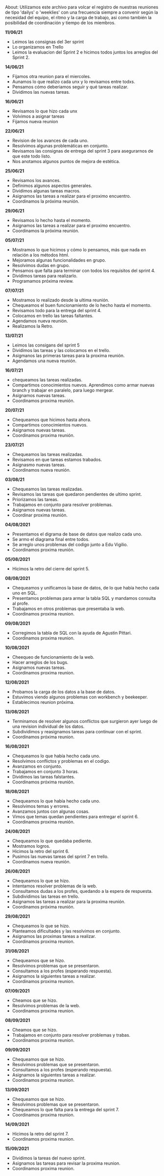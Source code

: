 About: Utilizamos este archivo para volcar el registro de nuestras reuniones de tipo 'dailys' o 'weeklies' con una frecuencia siempre a convenir según la necesidad del equipo, el ritmo y la carga de trabajo, asi como también la posibilidad de coordinación y tiempo de los miembros.

**11/06/21**
- Leimos las consignas del 3er sprint
- Lo organizamos en Trello
- Leimos la evaluacion del Sprint 2 e hicimos todos juntos los arreglos del Sprint 2.

**14/06/21**
- Fijamos otra reunion para el miercoles.
- Aunamos lo que realizo cada unx y lo revisamos entre todxs.
- Pensamos cómo deberiamos seguir y qué tareas realizar.
- Dividimos las nuevas tareas.

**16/06/21**
- Revisamos lo que hizo cada unx
- Volvimos a asignar tareas
- Fijamos nueva reunion

**22/06/21**
- Revision de los avances de cada uno.
- Resolvimos algunas problemáticas en conjunto.
- Revisamos las consignas de entrega del sprint 3 para asegurarnos de que este todo listo.
- Nos anotamos algunos puntos de mejora de estética.

**25/06/21**
- Revisamos los avances.
- Definimos algunos aspectos generales.
- Dividimos algunas tareas macros.
- Asignamos las tareas a realizar para el proximo encuentro.
- Coordinamos la próxima reunión.

**29/06/21**
- Revisamos lo hecho hasta el momento.
- Asignamos las tareas a realizar para el proximo encuentro.
- Coordinamos la próxima reunión.

**05/07/21**
- Mostramos lo que hicimos y cómo lo pensamos, más que nada en relación a los métodos html.
- Mejoramos algunas funcionalidades en grupo.
- Resolvimos dudas en grupo.
- Pensamos que falta para terminar con todos los requisitos del sprint 4.
- Dividimos tareas para realizarlo.
- Programamos próxima review.

**07/07/21**
- Mostramos lo realizado desde la ultima reunión.
- Chequeamos el buen funcionamiento de lo hecho hasta el momento.
- Revisamos todo para la entrega del sprint 4. 
- Colocamos en trello las tareas faltantes.
- Agendamos nueva reunión.
- Realizamos la Retro.

**13/07/21**
- Leimos las consigans del sprint 5
- Dividimos las tareas y las colocamos en el trello.
- Asigmanos las primeras tareas para la proxima reunión.
- Agendamos una nueva reunión.

**16/07/21**
- chequeamos las tareas realizadas.
- Compartimos conocimientos nuevos. Aprendimos como armar nuevas branch y trabajar en paralelo, para luego mergear.
- Asignamos nuevas tareas.
- Coordinamos proxima reunión.

**20/07/21**
- Chequeamos que hicimos hasta ahora.
- Compartimos conocimientos nuevos.
- Asignamos nuevas tareas.
- Coordinamos proxima reunión.

**23/07/21**
- Chequeamos las tareas realizadas.
- Revisamos en que tareas estamos trabados.
- Asignasmo nuevas tareas.
- Coordinamos nueva reunión.

**03/08/21**
- Chequeamos las tareas realizadas.
- Revisamos las tareas que quedaron pendientes de ultimo sprint.
- Priorizamos las tareas.
- Trabajamos en conjunto para resolver problemas.
- Asignamos nuevas tareas.
- Coordinar proxima reunión.

**04/08/2021**
- Presentamos el digrama de base de datos que realizo cada uno.
- Se armo el diagrama final entre todos.
- Se arreglo unos problemas del codigo junto a Edu Vigilio.
- Coordinamos proxima reunión.

**05/08/2021**
- Hicimos la retro del cierre del sprint 5.

**08/08/2021**
- Chequeamos y unificamos la base de datos, de lo que había hecho cada uno en SQL.
- Presentamos problemas para armar la tabla SQL y mandamos consulta al profe.
- Trabajamos en otros problemas que presentaba la web.
- Coordinamos proxima reunion.

**09/08/2021**
- Corregimos la tabla de SQL con la ayuda de Agustin Pittari.
- Coordinamos proxima reunion.

**10/08/2021**
- Cheequeo de funcionamiento de la web.
- Hacer arreglos de los bugs.
- Asignamos nuevas tareas. 
- Coordinamos proxima reunion.

**12/08/2021**
- Probamos la carga de los datos a la base de datos.
- Estuvimos viendo algunos problemas con workbench y beekeeper.
- Establecimos reunion próxima.

**13/08/2021**
- Terminamos de resolver algunos conflictos que surgieron ayer luego de una revision individual de los datos.
- Subdividimos y reasignamos tareas para continuar con el sprint.
- Coordinamos próxima reunion.

**16/08/2021**
- Chequeamos lo que había hecho cada uno.
- Resolvimos conflictos y problemas en el codigo.
- Avanzamos en conjunto.
- Trabajamos en conjunto 3 horas.
- Dividimos las tareas falstantes.
- Coordinamos próxima reunión.

**18/08/2021**
- Chequeamos lo que había hecho cada uno.
- Resolvimos temas y errores.
- Avanzamos juntos con algunas cosas.
- Vimos que temas quedan pendientes para entregar el sprint 6.
- Coordinamos proxima reunión.

**24/08/2021**
- Chequeamos lo que quedaba pediente.
- Mostramos logros.
- Hicimos la retro del sprint 6.
- Pusimos las nuevas tareas del sprint 7 en trello.
- Coordinamos nueva reunión.

**26/08/2021**
- Chequeamos lo que se hizo.
- Intentamos resolver problemas de la web.
- Consultamos dudas a los profes, quedando a la espera de respuesta.
- Subdividimos las tareas en trello.
- Asignamos las tareas a realizar para la proxima reunión.
- Coordinamos próxima reunión.

**29/08/2021**
- Chequeamos lo que se hizo.
- Planteamos dificultades y las resolvimos en conjunto.
- Asignamos las proximas tareas a realizar.
- Coordinamos proxima reunion.

**31/08/2021**
- Chequeamos que se hizo.
- Resolvimos problemas que se presentaron.
- Consultamos a los profes (esperando respuesta).
- Asignamos la siguientes tareas a realizar.
- Coordinamos proxima reunion.

**07/09/2021**
- Cheamos que se hizo.
- Resolvimos problemas de la web.
- Coordinamos proxima reunion.

**08/09/2021**
- Cheamos que se hizo.
- Trabajamos en conjunto para resolver problemas y trabas.
- Coordinamos proxima reunion.

**09/09/2021**
- Chequeamos que se hizo.
- Resolvimos problemas que se presentaron.
- Consultamos a los profes (esperando respuesta).
- Asignamos la siguientes tareas a realizar.
- Coordinamos proxima reunion.

**13/09/2021**
- Chequeamos que se hizo.
- Resolvimos problemas que se presentaron.
- Chequeamos lo que falta para la entrega del sprint 7.
- Coordinamos proxima reunion.

**14/09/2021**
- Hicimos la retro del sprint 7.
- Coordinamos proxima reunion.

**15/09/2021**
- Dividimos la tareas del nuevo sprint.
- Asignamos las tareas para revisar la proxima reunion.
- Coordinamos proxima reunion.